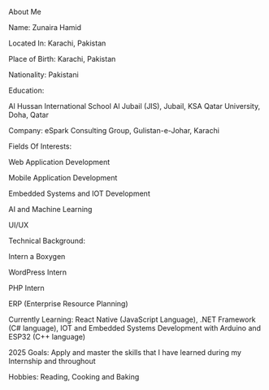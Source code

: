  About Me

 
 Name: Zunaira Hamid

 
 Located In: Karachi, Pakistan

 
 Place of Birth: Karachi, Pakistan

 
 Nationality: Pakistani

 
 Education: 
 
 Al Hussan International School Al Jubail (JIS), Jubail, KSA
 Qatar University, Doha, Qatar

 
 Company: eSpark Consulting Group, Gulistan-e-Johar, Karachi

 
 Fields Of Interests:
 
 Web Application Development
 
 Mobile Application Development
 
 Embedded Systems and IOT Development
 
 AI and Machine Learning 
 
 UI/UX


 
 Technical Background: 
 
 Intern a Boxygen
 
 WordPress Intern
 
 PHP Intern
 
 ERP (Enterprise Resource Planning)

 
 Currently Learning: React Native (JavaScript Language), .NET Framework (C# language), IOT and Embedded Systems Development with Arduino and ESP32 (C++ language)

 
 2025 Goals: Apply and master the skills that I have learned during my Internship and throughout

 
 Hobbies: Reading, Cooking and Baking
